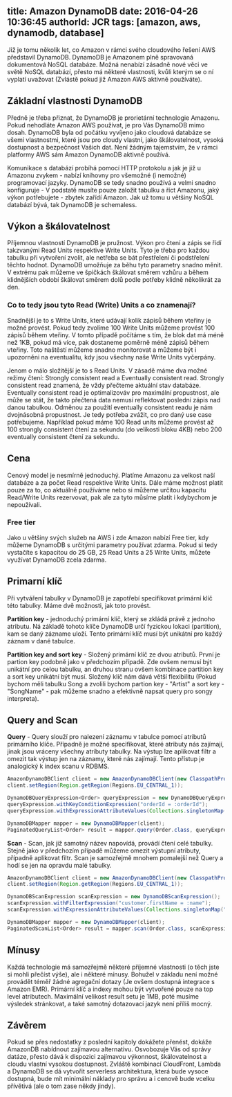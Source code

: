 title: Amazon DynamoDB
date: 2016-04-26 10:36:45
authorId: JCR
tags: [amazon, aws, dynamodb, database]
---

Již je tomu několik let, co Amazon v rámci svého cloudového řešení AWS představil DynamoDB. DynamoDB je Amazonem plně spravovaná dokumentová NoSQL databáze. Možná nenabízí zásadně nové věci ve světě NoSQL databází, přesto má některé vlastnosti, kvůli kterým se o ní vyplatí uvažovat (Zvlástě pokud již Amazon AWS aktivně používáte).

<!-- more -->

## Základní vlastnosti DynamoDB

Předně je třeba přiznat, že DynamoDB je prorietární technologie Amazonu. Pokud nehodláte Amazon AWS používat, je pro Vás DynamoDB mimo dosah. DynamoDB byla od počátku vyvíjeno jako cloudová databáze se všemi vlastnostmi, které jsou pro cloudy vlastní, jako škálovatelnost, vysoká dostupnost a bezpečnost Vašich dat. Není žádným tajemstvím, že v rámci platformy AWS sám Amazon DynamoDB aktivně používá.

Komunikace s databází probíhá pomocí HTTP protokolu a jak je již u Amazonu zvykem - nabízí knihovny pro všemožné (i nemožné) programovací jazyky. DynamoDB se tedy snadno používá a velmi snadno konfiguruje - V podstatě musíte pouze založit tabulku a říct Amazonu, jaký výkon potřebujete - zbytek zařídí Amazon. Jak už tomu u většiny NoSQL databází bývá, tak DynamoDB je schemaless.

## Výkon a škálovatelnost

Příjemnou vlastností DynamoDB je pružnost. Výkon pro čtení a zápis se řídí takzvanými Read Units respektive Write Units. Tyto je třeba pro každou tabulku při vytvoření zvolit, ale netřeba se bát přestřelení či podstřelení těchto hodnot. DynamoDB umožňuje za běhu tyto parametry snadno měnit. V extrému pak můžeme ve špičkách škálovat směrem vzhůru a během klidnějších období škálovat směrem dolů podle potřeby klidně několikrát za den.


### Co to tedy jsou tyto Read (Write) Units a co znamenají?

Snadnější je to s Write Units, které udávají kolik zápisů během vteřiny je možné provést. Pokud tedy zvolíme 100 Write Units můžeme provést 100 zápisů během vteřiny. V tomto případě počítáme s tím, že blok dat má méně než 1KB, pokud má více, pak dostaneme poměrně méně zápisů během vteřiny. Toto naštěstí můžeme snadno monitorovat a můžeme být i upozorněni na eventualitu, kdy jsou všechny naše Write Units vyčerpány.

Jenom o málo složitější je to s Read Units. V zásadě máme dva možné režimy čtení: Strongly consistent read a Eventually consistent read. Strongly consistent read znamená, že vždy přečteme aktuální stav databáze. Eventually consistent read je optimalizováv pro maximální propustnost, ale může se stát, že takto přečtená data nemusí reflektovat poslední zápis nad danou tabulkou. Odměnou za použití eventually consistent readu je nám dvojnásobná propustnost. Je tedy potřeba zvážit, co pro daný use case potřebujeme. Například pokud máme 100 Read units můžeme provést až 100 strongly consistent čtení za sekundu (do velikosti bloku 4KB) nebo 200 eventually consistent čtení za sekundu.

## Cena

Cenový model je nesmírně jednoduchý. Platíme Amazonu za velkost naší databáze a za počet Read respektive Write Units. Dále máme možnost platit pouze za to, co aktuálně používáme nebo si můžeme určitou kapacitu Read/Write Units rezervovat, pak ale za tyto můsíme platit i kdybychom je nepoužívali.

### Free tier

Jako u většiny svých služeb na AWS i zde Amazon nabízí Free tier, kdy můžeme DynamoDB s určitými parametry používat zdarma. Pokud si tedy vystačíte s kapacitou do 25 GB, 25 Read Units a 25 Write Units, můžete využívat DynamoDB zcela zdarma.

## Primarní klíč

Při vytváření tabulky v DynamoDB je zapotřebí specifikovat primární klíč této tabulky. Máme dvě možnosti, jak toto provést.

**Partition key** - jednoduchý primární klíč, který se zkládá právě z jednoho atributu. Ná základě tohoto klíče DynamoDB určí fyzickou lokaci (partition), kam se daný zázname uloží. Tento primární klíč musí být unikátní pro každý záznam v dané tabulce.

**Partition key and sort key** - Složený primární klíč ze dvou atributů. První je partion key podobně jako v předchozím případě. Zde ovšem nemusí být unikátní pro celou tabulku, an druhou stranu ovšem kombinace partition key a sort key unikátní být musí. Složený klíč nám dává větší flexibilitu (Pokud bychom měli tabulku Song a zvolili bychom partion key - "Artist" a sort key - "SongName" - pak můžeme snadno a efektivně napsat query pro songy interpreta).

## Query and Scan

**Query** - Query slouží pro nalezení záznamu v tabulce pomocí atributů primárního klíče. Případně je možné specifikovat, které atributy nás zajímají, jinak jsou vráceny všechny atributy tabulky. Na výstup lze aplikovat filtr a omezit tak výstup jen na záznamy, které nás zajímají. Tento přístup je analogický k index scanu v RDBMS.

```java
AmazonDynamoDBClient client = new AmazonDynamoDBClient(new ClasspathPropertiesFileCredentialsProvider());
client.setRegion(Region.getRegion(Regions.EU_CENTRAL_1));

DynamoDBQueryExpression<Order> queryExpression = new DynamoDBQueryExpression<>();
queryExpression.withKeyConditionExpression("orderId = :orderId");
queryExpression.withExpressionAttributeValues(Collections.singletonMap(":orderId", new AttributeValue().withS("e009761d-3edf-4cb6-b172-416187a94abe")));

DynamoDBMapper mapper = new DynamoDBMapper(client);
PaginatedQueryList<Order> result = mapper.query(Order.class, queryExpression);
```

**Scan** - Scan, jak již samotný název napovídá, provádí čtení celé tabulky. Stejně jako v předchozím případě můžeme omezit výstupní atributy, případně aplikovat filtr. Scan je samozřejmě mnohem pomalejší než Query a hodí se jen na opravdu malé tabulky.

```java
AmazonDynamoDBClient client = new AmazonDynamoDBClient(new ClasspathPropertiesFileCredentialsProvider());
client.setRegion(Region.getRegion(Regions.EU_CENTRAL_1));

DynamoDBScanExpression scanExpression = new DynamoDBScanExpression();
scanExpression.withFilterExpression("customer.firstName = :name");
scanExpression.withExpressionAttributeValues(Collections.singletonMap(":name", new AttributeValue().withS("Pavol")));

DynamoDBMapper mapper = new DynamoDBMapper(client);
PaginatedScanList<Order> result = mapper.scan(Order.class, scanExpression);
```

## Mínusy

Každá technologie má samozřejmě některé příjemné vlastnosti (o těch jste si mohli přečíst výše), ale i některé mínusy. Bohužel v základu není možné provádět téměř žádné agregační dotazy (Je ovšem dostupná integrace s Amazon EMR). Primární klíč a indexy mohou být vytvořené pouze na top level atributech. Maximální velikost result setu je 1MB, poté musíme výsledek stránkovat, a také samotný dotazovací jazyk není příliš mocný.

## Závěrem

Pokud se přes nedostatky z poslední kapitoly dokážete přenést, dokáže AmazonDB nabídnout zajímavou alternativu. Osvobozuje Vás od správy datáze, přesto dává k dispozici zajímavou výkonnost, škálovatelnost a cloudu vlastní vysokou dostupnost. Zvláště kombinací CloudFront, Lambda a DynamoDB se dá vytvořit serverless architektura, která bude vysoce dostupná, bude mít minimální náklady pro správu a i cenově bude vcelku přívětivá (ale o tom zase někdy jindy).
